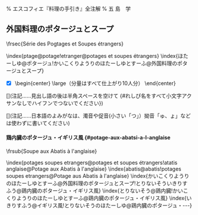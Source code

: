 % エスコフィエ『料理の手引き』全注解
% 五 島　学


[](原稿下準備)
[](未、原文対照チェック)
[](未、日本語表現校正)
[](未、その他修正)
[](未、原稿最終校正)



## 外国料理のポタージュとスープ

\frsec{Série des Pogtages et Soupes étrangers}

\index{ptage@potage!etranger@potages et soupes étrangers}
\index{ほたーしゆ@ポタージュ!かいこくりようりのほたーしゆとすーふ@外国料理のポタージュとスープ}

  * [x] \begin{center}
\large（分量はすべて仕上がり10人分）
\end{center}




[](コメント……この上の部分は無視してください。この下からスタートしてください。)

[](注記……見出し語の後は半角スペースを空けて {#れしぴ名をすべて小文字アクサンなしでハイフンでつないでください})

[](注記……フランス語の見出しは原則単数形でお願いします。また、@の前つまりソート用よみがなはアクサンなし、すべて小文字でお願いします)

[](注記……日本語のよみがなは、濁音や促音(小さい「つ」）拗音「ゅ、ょ」などは使わずに書いてください)




#### 鶏内臓のポタージュ・イギリス風 {#potage-aux-abatsi-a-l-anglaise
\frsub{Soupe aux Abatis à l'anglaise}

\index{potages soupes etrangers@potages et soupes étrangers!atatis anglaise@Potage aux Abatis à l'anglaise}
\index{abatis@abatis!potages soupes etrangers@Potage aus Abatis à l'anglaise}
\index{かいこくりようりのほたーしゆとすーふ@外国料理のポタージュとスープ!とりないそういきりすふう@鶏内臓のポタージュ・イギリス風}
\index{とりないそう@鶏内臓!かいこくりようりのほたーしゆとすーふ@鶏内臓のポタージュ・イギリス風}
\index{いきりすふう@イギリス風!とりないそうのほたーしゆ@鶏内臓のポタージュ・---}
